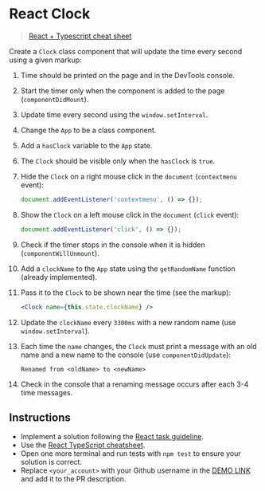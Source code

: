 # React Clock

> [React + Typescript cheat sheet](https://mate-academy.github.io/fe-program/js/extra/react-typescript)

Create a `Clock` class component that will update the time every second using a given markup:

1. Time should be printed on the page and in the DevTools console.
1. Start the timer only when the component is added to the page (`componentDidMount`).
1. Update time every second using the `window.setInterval`.
1. Change the `App` to be a class component.
1. Add a `hasClock` variable to the `App` state.
1. The `Clock` should be visible only when the `hasClock` is `true`.
1. Hide the `Clock` on a right mouse click in the `document` (`contextmenu` event):

    ```js
    document.addEventListener('contextmenu', () => {});
    ```

1. Show the `Clock` on a left mouse click in the `document` (`click` event):

    ```js
    document.addEventListener('click', () => {});
    ```

1. Check if the timer stops in the console when it is hidden (`componentWillUnmount`).
1. Add a `clockName` to the `App` state using the `getRandomName` function (already implemented).
1. Pass it to the `Clock` to be shown near the time (see the markup):

    ```jsx
    <Clock name={this.state.clockName} />
    ```

1. Update the `clockName` every `3300ms` with a new random name (use `window.setInterval`).
1. Each time the `name` changes, the `Clock` must print a message with an old name and a new name to the console (use `componentDidUpdate`):

    ```
    Renamed from <oldName> to <newName>
    ```

1. Check in the console that a renaming message occurs after each 3-4 time messages.

## Instructions

- Implement a solution following the [React task guideline](https://github.com/mate-academy/react_task-guideline#react-tasks-guideline).
- Use the [React TypeScript cheatsheet](https://mate-academy.github.io/fe-program/js/extra/react-typescript).
- Open one more terminal and run tests with `npm test` to ensure your solution is correct.
- Replace `<your_account>` with your Github username in the [DEMO LINK](https://ClaudiaKalnitskaya.github.io/react_clock/) and add it to the PR description.
